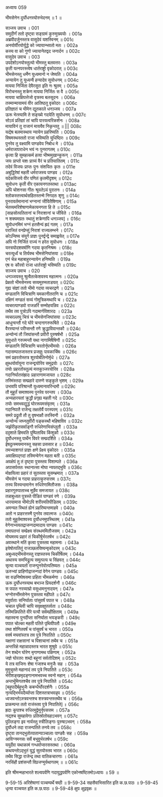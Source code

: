 अध्यायः 059
	
भीमसेनेन दुर्योधनस्योरुभेदनम् ॥ 1 ॥

सञ्जय उवाच ।	001  
समुदीर्णं ततो दृष्ट्वा सङ्ग्रामं कुरुमुख्ययोः ।	001a  
अब्रवीदर्जुनस्तत्र वासुदेवं यशस्विनम् ॥	001c  
अनयोर्वीरयोर्युद्धे को ज्यायान्भवतो मतः ।	002a  
कस्य वा को गुणो ज्यायानेतद्वद जनार्दन ॥	002c  
वासुदेव उवाच ।	003  
उपदेशोऽनयोस्तुल्यो भीमस्तु बलवत्तरः ।	003a  
कृती यत्नपरस्त्वेष धार्तराष्ट्रो वृकोदरात् ॥	003c  
भीमसेनस्तु धर्मेण युध्यमानो न जेष्यति ।	004a  
अन्यायेन तु युध्यन्वै हन्यादेव सुयोधनम् ॥	004c  
मायया निर्जिता देवैरसुरा इति नः श्रुतम् ।	005a  
विरोचनस्तु शक्रेण मायया निर्जितः स वै ॥	005c  
मायया चाक्षिपत्तेजो वृत्रस्य बलसूदनः ।	006a  
तस्मान्मायामयं वीर आतिष्ठतु वृकोदरः ॥	006c  
प्रतिज्ञातं च भीमेन द्यूतकाले धनञ्जय ।	007a  
ऊरू भेत्स्यामि ते सङ्ख्ये गदयेति सुयोधनम् ॥	007c  
सोऽयं प्रतिज्ञां तां चापि पारयत्वरिकर्शनः ।	008a  
मायाविनं तु राजानं माययैव निकृन्ततु ॥ |||	008c  
यद्येष बलमास्थाय न्यायेन प्रहरिष्यति ।	009a  
विषमस्थस्ततो राजा भविष्यति युधिष्ठिरः ॥	009c  
पुनरेव तु वक्ष्यामि पाण्डवेय निबोध मे ।	010a  
धर्मराजापराधेन भयं नः पुनरागतम् ॥	010c  
कृत्वा हि सुमहत्कर्म हत्वा भीष्ममुखान्कुरून् ।	011a  
जयः प्राप्तो यशः प्राग्र्यं वैरं च प्रतियातितम् ।	011c  
तदेवं विजयः प्राप्तः पुनः संशयितः कृतः ॥	011e  
अबुद्धिरेषां महती धर्मराजस्य पाण्डव ।	012a  
यदेकविजये वीर पणितं कृतमीदृशम् ॥	012c  
सुयोधनः कृती वीर एकायनगतस्तथा ॥	013ac  
अपि चोशनसा गीतः श्रूयतेऽयं पुरातनः ।	014a  
श्लोकस्तत्त्वार्थसहितस्तन्मे निगदतः शृणु ॥	014c  
पुनरावर्तमानानां भग्नानां जीवितैषिणाम् ।	015a  
भेतव्यमरिशेषाणामेकायनगता हि ते ॥	015c  
[साहसोत्पतितानां च निराशानां च जीविते ।	016a  
न शक्यमग्रतः स्थातुं शक्रेणापि धनञ्जय] ॥	016c  
सुयोधनमिमं भग्नं हतसैन्यं ह्रदं गतम् ।	017a  
पराजितं वनप्रेप्सुं निराशं राज्यलम्भने ।	017c  
कोऽन्विष्य संयुगे प्राज्ञः पुनर्द्वन्द्वे समाह्वयेत् ॥	017e  
अपि नो निर्जितं राज्यं न हरेत सुयोधनः ।	018a  
यस्त्रयोदशवर्षाणि गदया कृतनिश्रमः ।	018c  
चरत्यूर्ध्वं च तिर्यक्च भीमसेनिघांसया ॥	018e  
एनं चेन्न महाबाहुरन्यायेन हनिष्यति ।	019a  
एष वः कौरवो राजा धार्तराष्ट्रो भविष्यति ॥	019c  
सञ्जय उवाच ।	020  
धनञ्जयस्तु श्रुत्वैतत्केशवस्य महात्मनः ।	020a  
प्रेक्षतो भीमसेनस्य सव्यमूरुमताडयत् ॥	020c  
गृह्य संज्ञां ततो भीमो गदया व्यचरद्रणे ।	021a  
मण्डलानि विचित्राणि यमकानीतराणि च ॥	021c  
दक्षिणं मण्डलं सव्यं गोमूत्रिकमथापि च ।	022a  
व्यचरत्पाण्डवो राजन्नरिं सम्मोहयन्निव ॥	022c  
तथैव तव पुत्रोऽपि गदामार्गविशारदः ।	023a  
व्यचरल्लघु चित्रं च भीमसेनजिघांसया ॥	023c  
आधुन्वन्तौ गदे घोरे चन्दनागरुरूषिते ।	024a  
वैरस्यान्तं परीप्सन्तौ रणे क्रुद्धाविवान्तकौ ॥	024c  
अन्योन्यं तौ जिघांसन्तौ प्रवीरौ पुरुषर्षभौ ।	025a  
युयुधाते गरुत्मन्तौ यथा नागामिषैषिणौ ॥	025c  
मण्डलानि विचित्राणि चरतोर्नृपभीमयोः ।	026a  
गदासम्पातजास्तत्र प्रजज्ञुः पावकार्चिषः ॥	026c  
समं प्रहरतोस्तत्र शूरयोर्बलिनोर्मृधे ।	027a  
क्षुब्धयोर्वायुना राजन्द्वयोरिव समुद्रयोः ॥	027c  
तयोः प्रहरतोस्तुल्यं मत्तकुञ्जरयोरिव ।	028a  
गदानिर्घातसंह्रादः प्रहाराणामजायत ॥	028c  
तस्मिंस्तदा सम्प्रहारे दारुणे सङ्कुले भृशम् ।	029a  
उभावपि परिश्रान्तौ युध्यमानावरिन्दमौ ॥	029c  
तौ मुहूर्तं समाश्वस्य पुनरेव परन्तप ।	030a  
अभ्यहारयतां क्रुद्धौ प्रगृह्य महती गदे ॥	030c  
तयोः समभवद्युद्धं घोररूपमसंवृतम् ।	031a  
गदानिपातै राजेन्द्र तक्षतोर्वै परस्परम् ॥	031c  
समरे प्रद्रुतौ तौ तु वृषभाक्षौ तरस्विनौ ।	032a  
अन्योन्यं जघ्नतुर्वीरौ पङ्कस्थौ महिषाविव ॥	032c  
जर्झरीकृतसर्वाङ्गौ रुधिरेणाभिसंप्लुतौ ।	033a  
ददृशाते हिमवति पुष्पिताविव किंशुकौ ॥	033c  
दुर्योधनस्तु पार्थेन विवरे सम्प्रदर्शिते ।	034a  
ईषदुत्स्मयमानस्तु सहसा प्रससार ह ॥	034c  
तमभ्याशगतं प्राज्ञः क्षणे प्रेक्ष्य वृकोदरः ।	035a  
अवाक्षिपद्गदां तस्मिन्वेगेन महता बती ॥	035c  
अवक्षेपं तु तं दृष्ट्वा पुत्रस्तव विशाम्पते ।	036a  
अपासर्पत्ततः स्थानात्सा मोघा न्यपतद्भुवि ॥	036c  
मोक्षयित्वा प्रहारं तं सुतस्तव सुसम्भ्रमात् ।	037a  
भीमसेनं च गदया प्राहरत्कुरुसत्तम ॥	037c  
तस्य विस्यन्दमानेन रुधिरेणामितौजसः ।	038a  
प्रहारगुरुपाताच्च मूर्छेव समजायत ॥	038c  
तन्नाबुध्यत पुत्रस्ते पीडितं पाण्डवं रणे ।	039a  
धारयामास भीमोऽपि शरीरमतिपीडितम् ॥	039c  
अमन्यत स्थितं ह्येनं प्रहरिष्यन्तमाहवे ।	040a  
अतो न प्राहरत्तस्मै पुनरेव तवात्मजः ॥	040c  
ततो मुहूर्तमाश्वस्य दुर्योधनमुपस्थितम् ।	041a  
वेगेनाभ्ययतद्राजन्गदामादाय पाण्डवः ॥	041c  
तमापतन्तं सम्प्रेक्ष्य संरब्धममितौजसम् ।	042a  
मोघमस्य प्रहारं तं चिकीर्षुर्भरतर्षभ ॥	042c  
अवस्थाने मतिं कृत्वा पुत्रस्तव महामनाः ।	043a  
इयेषोत्पतितुं राजञ्छलयिष्यन्वृकोदरम् ॥	043c  
अबुध्यद्भीमसेनस्तु राज्ञस्तस्य चिकीर्षितम् ।	044a  
अथास्य समभिद्रुत्य समुत्पत्य च सिंहवत् ॥	044c  
सृत्या वञ्चयतो राजन्पुनरेवोत्पतिष्यतः ।	045a  
ऊरुभ्यां प्राहिणोद्राजन्गदां वेगेन पाण्डवः ॥	045c  
सा वज्रनिष्पेषसमा प्रहिता भीमकर्मणा ।	046a  
ऊरू दुर्योधनस्याथ बभञ्ज प्रियदर्शनौ ॥	046c  
स पपात नरव्याघ्रो वसुधामनुनादयन् ।	047a  
भग्नोरुर्भीमसेनेन पुत्रस्तव महीपते ॥	047c  
ववुर्वाताः सनिर्घाताः पांसुवर्षं पपात च ।	048a  
चचाल पृथिवी चापि सवृक्षक्षुपपर्वता ॥	048c  
तस्मिन्निपतिते वीरे पत्यौ सर्वमहीक्षिताम् ।	049a  
महास्वना पुनर्दीप्ता सनिर्घाता भयङ्करी ।	049c  
पपात चोल्का महती पतिते पृथिवीपतौ ॥	049e  
तथा शोणितवर्षं च पांसुवर्षं च भारत ।	050a  
ववर्ष मघवांस्तत्र तव पुत्रे निपातिते ॥	050c  
यक्षाणां राक्षसानां च पिशाचानां तथैव च ।	051a  
अन्तरिक्षे महान्नादस्तत्र भारत शुश्रुवे ॥	051c  
तेन शब्देन घोरेण मृगाणामथ पक्षिणाम् ।	052a  
जज्ञे घोरतरः शब्दो बहूनां सर्वतोदिशम् ॥	052c  
ये तत्र वाजिनः शेषा गजाश्च मनुजैः सह ।	053a  
मुमुचुस्ते महानादं तव पुत्रे निपातिते ॥	053c  
भेरीशङ्खमृदङ्गानामभवच्च स्वनो महान् ।	054a  
अन्तर्भूमिगतश्चैव तव पुत्रे निपातिते ॥	054c  
[बहुपादैर्बहुभुजैः कबन्धैर्घोरदर्शनैः ।	055a  
नृत्यद्भिर्भयदैर्व्याप्ता दिशस्तत्राभवन्नृप ॥	055c  
ध्वजवन्तोऽस्त्रवन्तश्च शस्त्रवन्तस्तथैव च ।	056a  
प्राकम्पन्त ततो राजंस्तव पुत्रे निपातिते] ॥	056c  
ह्रदाः कूपाश्च रुधिरमुद्वेमुर्नृपसत्तम ।	057a  
नद्यश्च सुमहावेगाः प्रतिस्रोतोवहाऽभवन् ॥	057c  
पुल्लिङ्गा इव नार्यस्तु स्त्रीलिङ्गाः पुरुषाऽभवन् ।	058a  
दुर्योधने तदा राजन्पतिते तनये तव ॥	058c  
दृष्ट्वा तानद्भुतोत्पातान्पाञ्चालाः पाण्डवैः सह ।	059a  
आविग्नमनसः सर्वे बभूवुर्भरतर्षभ ॥	059c  
ययुर्देवा यथाकामं गन्धर्वाप्सरसस्तथा ।	060a  
कथयन्तोऽद्भुतं युद्धं सुतयोस्तव भारत ॥	060c  
तथैव सिद्धा राजेन्द्र तथा वातिकचारणाः ।	061a  
नरसिंहौ प्रशंसन्तौ विप्रजग्मुर्यथागतम् ॥ ॥	061c  
	
इति श्रीमन्महाभारते शल्यपर्वणि गदायुद्धपर्वणि एकोनषष्टितमोऽध्यायः ॥ 59 ॥

9-59-15 अरिशेषाणां पञ्चम्यर्थे षष्ठी ॥ 9-59-34 सहसैवाभिसारित इति क.छ.पाठः ॥ 9-59-45 धृत्या वञ्चयत इति क.छ.पाठः ॥ 9-59-48 क्षुपः क्षुद्रवृक्षः ॥
